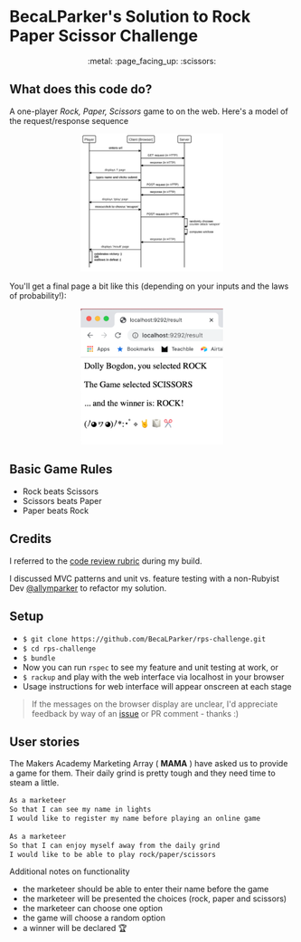 # BecaLParker's Solution to Rock Paper Scissor Challenge
<p align=center> :metal:     :page_facing_up:    :scissors:</p>

What does this code do?
-----------------------
A one-player _Rock, Paper, Scissors_ game to on the web. Here's a model of the request/response sequence
<p align="center"><img src="./RPS_requestrepsonse%20model.svg" alt="Request/Response Model" width="50%"/></p>

You'll get a final page a bit like this (depending on your inputs and the laws of probability!):
<p align="center"><img src="./RPS%20result%20screenshot.png" alt="Screenshot" width="50%"/></p>

## Basic Game Rules

- Rock beats Scissors
- Scissors beats Paper
- Paper beats Rock


Credits
-------
I referred to the [code review rubric](https://github.com/BecaLParker/rps-challenge/blob/master/docs/review.md) during my build. 

I discussed MVC patterns and unit vs. feature testing with a non-Rubyist Dev [@allymparker](https://github.com/allymparker) to refactor my solution.

Setup
-------

* `$ git clone https://github.com/BecaLParker/rps-challenge.git`
* `$ cd rps-challenge`
* `$ bundle`
* Now you can run `rspec` to see my feature and unit testing at work, or
* `$ rackup` and play with the web interface via localhost in your browser
* Usage instructions for web interface will appear onscreen at each stage
> If the messages on the browser display are unclear, I'd appreciate feedback by way of an [issue](https://github.com/BecaLParker/rps-challenge/issues) or PR comment - thanks :)


User stories
----

The Makers Academy Marketing Array ( **MAMA** ) have asked us to provide a game for them. Their daily grind is pretty tough and they need time to steam a little.

```
As a marketeer
So that I can see my name in lights
I would like to register my name before playing an online game

As a marketeer
So that I can enjoy myself away from the daily grind
I would like to be able to play rock/paper/scissors
```

Additional notes on functionality

- the marketeer should be able to enter their name before the game
- the marketeer will be presented the choices (rock, paper and scissors)
- the marketeer can choose one option
- the game will choose a random option
- a winner will be declared :trophy:
